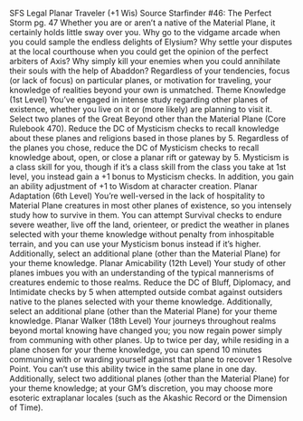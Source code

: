 
SFS Legal Planar Traveler (+1 Wis)
Source Starfinder #46: The Perfect Storm pg. 47
Whether you are or aren’t a native of the Material Plane, it certainly holds little sway over you. Why go to the vidgame arcade when you could sample the endless delights of Elysium? Why settle your disputes at the local courthouse when you could get the opinion of the perfect arbiters of Axis? Why simply kill your enemies when you could annihilate their souls with the help of Abaddon? Regardless of your tendencies, focus (or lack of focus) on particular planes, or motivation for traveling, your knowledge of realities beyond your own is unmatched.
Theme Knowledge (1st Level)
You’ve engaged in intense study regarding other planes of existence, whether you live on it or (more likely) are planning to visit it. Select two planes of the Great Beyond other than the Material Plane (Core Rulebook 470). Reduce the DC of Mysticism checks to recall knowledge about these planes and religions based in those planes by 5. Regardless of the planes you chose, reduce the DC of Mysticism checks to recall knowledge about, open, or close a planar rift or gateway by 5. Mysticism is a class skill for you, though if it’s a class skill from the class you take at 1st level, you instead gain a +1 bonus to Mysticism checks. In addition, you gain an ability adjustment of +1 to Wisdom at character creation.
Planar Adaptation (6th Level)
You’re well-versed in the lack of hospitality to Material Plane creatures in most other planes of existence, so you intensely study how to survive in them. You can attempt Survival checks to endure severe weather, live off the land, orienteer, or predict the weather in planes selected with your theme knowledge without penalty from inhospitable terrain, and you can use your Mysticism bonus instead if it’s higher. Additionally, select an additional plane (other than the Material Plane) for your theme knowledge.
Planar Amicability (12th Level)
Your study of other planes imbues you with an understanding of the typical mannerisms of creatures endemic to those realms. Reduce the DC of Bluff, Diplomacy, and Intimidate checks by 5 when attempted outside combat against outsiders native to the planes selected with your theme knowledge. Additionally, select an additional plane (other than the Material Plane) for your theme knowledge.
Planar Walker (18th Level)
Your journeys throughout realms beyond mortal knowing have changed you; you now regain power simply from communing with other planes. Up to twice per day, while residing in a plane chosen for your theme knowledge, you can spend 10 minutes communing with or warding yourself against that plane to recover 1 Resolve Point. You can’t use this ability twice in the same plane in one day. Additionally, select two additional planes (other than the Material Plane) for your theme knowledge; at your GM’s discretion, you may choose more esoteric extraplanar locales (such as the Akashic Record or the Dimension of Time).
